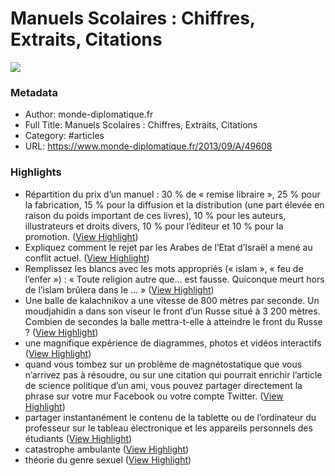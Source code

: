 # Manuels Scolaires : Chiffres, Extraits, Citations

![](https://readwise-assets.s3.amazonaws.com/static/images/article3.5c705a01b476.png)

### Metadata

- Author: monde-diplomatique.fr
- Full Title: Manuels Scolaires : Chiffres, Extraits, Citations
- Category: #articles
- URL: https://www.monde-diplomatique.fr/2013/09/A/49608

### Highlights

- Répartition du prix d’un manuel : 30 % de « remise libraire », 25 % pour la fabrication, 15 % pour la diffusion et la distribution (une part élevée en raison du poids important de ces livres), 10 % pour les auteurs, illustrateurs et droits divers, 10 % pour l’éditeur et 10 % pour la promotion. ([View Highlight](https://instapaper.com/read/722877455/2672677))
- Expliquez comment le rejet par les Arabes de l’Etat d’Israël a mené au conflit actuel. ([View Highlight](https://instapaper.com/read/722877455/2672678))
- Remplissez les blancs avec les mots appropriés (« islam », « feu de l’enfer ») : « Toute religion autre que… est fausse. Quiconque meurt hors de l’islam brûlera dans le … » ([View Highlight](https://instapaper.com/read/722877455/2672679))
- Une balle de kalachnikov a une vitesse de 800 mètres par seconde. Un moudjahidin a dans son viseur le front d’un Russe situé à 3 200 mètres. Combien de secondes la balle mettra-t-elle à atteindre le front du Russe ? ([View Highlight](https://instapaper.com/read/722877455/2672680))
- une magnifique expérience de diagrammes, photos et vidéos interactifs ([View Highlight](https://instapaper.com/read/722877455/2672681))
- quand vous tombez sur un problème de magnétostatique que vous n’arrivez pas à résoudre, ou sur une citation qui pourrait enrichir l’article de science politique d’un ami, vous pouvez partager directement la phrase sur votre mur Facebook ou votre compte Twitter. ([View Highlight](https://instapaper.com/read/722877455/2672684))
- partager instantanément le contenu de la tablette ou de l’ordinateur du professeur sur le tableau électronique et les appareils personnels des étudiants ([View Highlight](https://instapaper.com/read/722877455/2672722))
- catastrophe ambulante ([View Highlight](https://instapaper.com/read/722877455/2672723))
- théorie du genre sexuel ([View Highlight](https://instapaper.com/read/722877455/2672724))
